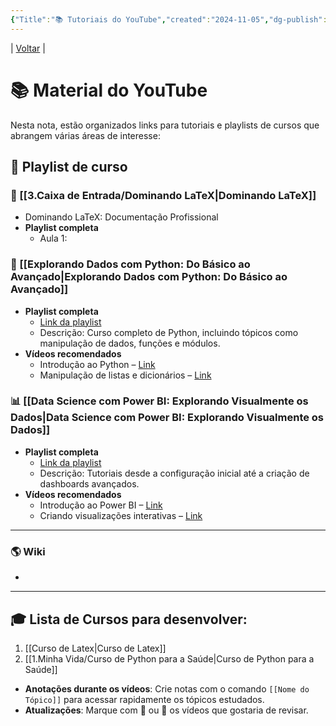 ```yaml
---
{"Title":"📚 Tutoriais do YouTube","created":"2024-11-05","dg-publish":true,"tags":["pessoal/estudos","pessoal/quaseumdev"],"permalink":"/3-caixa-de-entrada/tutoriais-do-you-tube/","dgPassFrontmatter":true}
---
```


| [Voltar](index) |
# 📚 Material do YouTube
Nesta nota, estão organizados links para tutoriais e playlists de cursos que abrangem várias áreas de interesse:
## 📘 Playlist de curso

### 📜 [[3.Caixa de Entrada/Dominando LaTeX\|Dominando LaTeX]]
- Dominando LaTeX: Documentação Profissional
- **Playlist completa**
    - Aula 1: 

### 👾 [[Explorando Dados com Python: Do Básico ao Avançado\|Explorando Dados com Python: Do Básico ao Avançado]]
- **Playlist completa**  
  - [Link da playlist](https://youtube.com/playlist-link-python)  
  - Descrição: Curso completo de Python, incluindo tópicos como manipulação de dados, funções e módulos.
- **Vídeos recomendados**  
  - Introdução ao Python – [Link](https://youtube.com/introducao-python)
  - Manipulação de listas e dicionários – [Link](https://youtube.com/listas-dicionarios)
### 📊 [[Data Science com Power BI: Explorando Visualmente os Dados\|Data Science com Power BI: Explorando Visualmente os Dados]] 
- **Playlist completa**  
  - [Link da playlist](https://youtube.com/playlist-link-powerbi)  
  - Descrição: Tutoriais desde a configuração inicial até a criação de dashboards avançados.
- **Vídeos recomendados**  
  - Introdução ao Power BI – [Link](https://youtube.com/introducao-powerbi)
  - Criando visualizações interativas – [Link](https://youtube.com/visualizacoes-interativas)
---
### 🌎 Wiki
- 
---
## 🎓 Lista de Cursos para desenvolver:
1. [[Curso de Latex\|Curso de Latex]]
4. [[1.Minha Vida/Curso de Python para a Saúde\|Curso de Python para a Saúde]]

- **Anotações durante os vídeos**: Crie notas com o comando `[[Nome do Tópico]]` para acessar rapidamente os tópicos estudados.
- **Atualizações**: Marque com 🔄 ou 🌟 os vídeos que gostaria de revisar.

